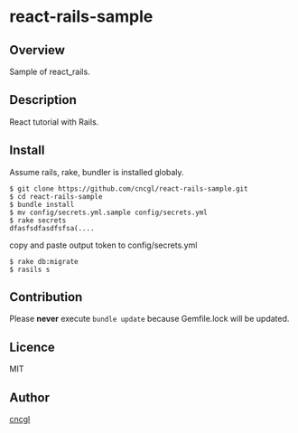 # react-rails-sample

## Overview

Sample of react_rails.

## Description

React tutorial with Rails.

## Install

Assume rails, rake, bundler is installed globaly.

```
$ git clone https://github.com/cncgl/react-rails-sample.git
$ cd react-rails-sample
$ bundle install
$ mv config/secrets.yml.sample config/secrets.yml
$ rake secrets
dfasfsdfasdfsfsa(....
```
copy and paste output token to config/secrets.yml 
```
$ rake db:migrate
$ rasils s
```

## Contribution

Please **never** execute `bundle update` because Gemfile.lock will be updated.

## Licence

MIT

## Author

[cncgl](https://github.com/cncgl)
